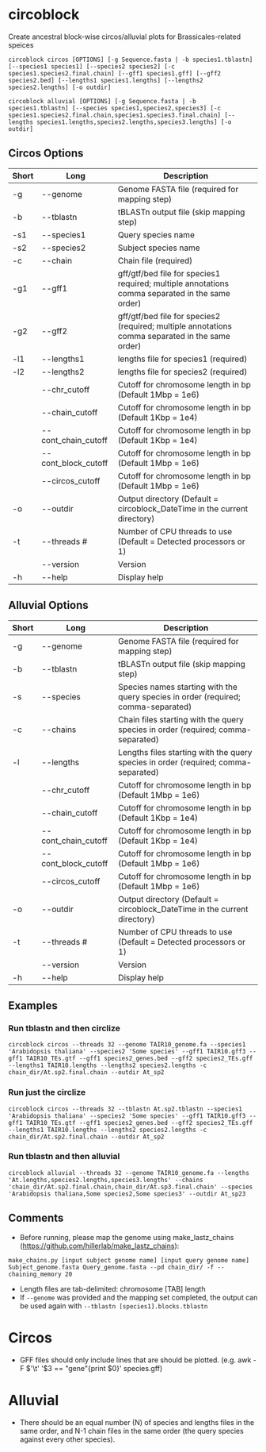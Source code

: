 # circoblock
Create ancestral block-wise circos/alluvial plots for Brassicales-related speices

```
circoblock circos [OPTIONS] [-g Sequence.fasta | -b species1.tblastn] [--species1 species1] [--species2 species2] [-c species1.species2.final.chain] [--gff1 species1.gff] [--gff2 species2.bed] [--lengths1 species1.lengths] [--lengths2 species2.lengths] [-o outdir]

circoblock alluvial [OPTIONS] [-g Sequence.fasta | -b species1.tblastn] [--species species1,species2,species3] [-c species1.species2.final.chain,species1.species3.final.chain] [--lengths species1.lengths,species2.lengths,species3.lengths] [-o outdir]
```

## Circos Options
| Short     | Long      | Description     |
| ------------- | ------------- | -------- |
| -g         | --genome         | Genome FASTA file (required for mapping step)  |
| -b          | --tblastn         | tBLASTn output file (skip mapping step)  |
| -s1          | --species1         | Query species name  |
| -s2          | --species2         | Subject species name  |
| -c          | --chain         | Chain file (required)  |
| -g1         | --gff1         | gff/gtf/bed file for species1 required; multiple annotations comma separated in the same order)  |
| -g2         | --gff2         | gff/gtf/bed file for species2 (required; multiple annotations comma separated in the same order)  |
| -l1         | --lengths1         | lengths file for species1 (required) |
| -l2         | --lengths2         | lengths file for species2 (required) |
|          | --chr_cutoff         | Cutoff for chromosome length in bp (Default 1Mbp = 1e6)  |
|          | --chain_cutoff         | Cutoff for chromosome length in bp (Default 1Kbp = 1e4)  |
|          | --cont_chain_cutoff         | Cutoff for chromosome length in bp (Default 1Kbp = 1e4)  |
|          | --cont_block_cutoff         | Cutoff for chromosome length in bp (Default 1Mbp = 1e6)  |
|          | --circos_cutoff         | Cutoff for chromosome length in bp (Default 1Mbp = 1e6)  |
| -o          | --outdir         | Output directory (Default = circoblock_DateTime in the current directory)  |
| -t           | --threads #        | Number of CPU threads to use (Default = Detected processors or 1)  |
|          | --version         | Version  |
| -h           | --help       | Display help  |

## Alluvial Options
| Short     | Long      | Description     |
| ------------- | ------------- | -------- |
| -g         | --genome         | Genome FASTA file (required for mapping step)  |
| -b          | --tblastn         | tBLASTn output file (skip mapping step)  |
| -s          | --species         | Species names starting with the query species in order (required; comma-separated)  |
| -c          | --chains         | Chain files starting with the query species in order (required; comma-separated)  |
| -l         | --lengths         | Lengths files starting with the query species in order (required; comma-separated) |
|          | --chr_cutoff         | Cutoff for chromosome length in bp (Default 1Mbp = 1e6)  |
|          | --chain_cutoff         | Cutoff for chromosome length in bp (Default 1Kbp = 1e4)  |
|          | --cont_chain_cutoff         | Cutoff for chromosome length in bp (Default 1Kbp = 1e4)  |
|          | --cont_block_cutoff         | Cutoff for chromosome length in bp (Default 1Mbp = 1e6)  |
|          | --circos_cutoff         | Cutoff for chromosome length in bp (Default 1Mbp = 1e6)  |
| -o          | --outdir         | Output directory (Default = circoblock_DateTime in the current directory)  |
| -t           | --threads #        | Number of CPU threads to use (Default = Detected processors or 1)  |
|          | --version         | Version  |
| -h           | --help       | Display help  |


## Examples

### Run tblastn and then circlize
```
circoblock circos --threads 32 --genome TAIR10_genome.fa --species1 'Arabidopsis thaliana' --species2 'Some species' --gff1 TAIR10.gff3 --gff1 TAIR10_TEs.gtf --gff1 species2_genes.bed --gff2 species2_TEs.gff --lengths1 TAIR10.lengths --lengths2 species2.lengths -c chain_dir/At.sp2.final.chain --outdir At_sp2
```

### Run just the circlize
```
circoblock circos --threads 32 --tblastn At.sp2.tblastn --species1 'Arabidopsis thaliana' --species2 'Some species' --gff1 TAIR10.gff3 --gff1 TAIR10_TEs.gtf --gff1 species2_genes.bed --gff2 species2_TEs.gff --lengths1 TAIR10.lengths --lengths2 species2.lengths -c chain_dir/At.sp2.final.chain --outdir At_sp2
```

### Run tblastn and then alluvial
```
circoblock alluvial --threads 32 --genome TAIR10_genome.fa --lengths 'At.lengths,species2.lengths,species3.lengths' --chains 'chain_dir/At.sp2.final.chain,chain_dir/At.sp3.final.chain' --species 'Arabidopsis thaliana,Some species2,Some species3' --outdir At_sp23
```

## Comments
- Before running, please map the genome using make_lastz_chains (https://github.com/hillerlab/make_lastz_chains):
```
make_chains.py [input subject genome name] [input query genome name] Subject_genome.fasta Query_genome.fasta --pd chain_dir/ -f --chaining_memory 20
```
- Length files are tab-delimited: chromosome [TAB] length
- If `--genome` was provided and the mapping set completed, the output can be used again with `--tblastn [species1].blocks.tblastn`

# Circos
- GFF files should only include lines that are should be plotted. (e.g. awk -F $'\t' '$3 == "gene"{print $0}' species.gff) 

# Alluvial
- There should be an equal number (N) of species and lengths files in the same order, and N-1 chain files in the same order (the query species against every other species).

